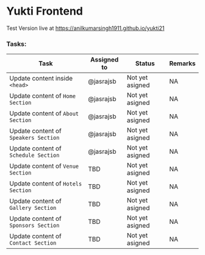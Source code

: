 # Yukti Frontend

Test Version live at https://anilkumarsingh1911.github.io/yukti21

### Tasks:

 Task | Assigned to | Status | Remarks
---- | ------------ |----- | ------
 Update content inside ```<head>``` | @jasrajsb | Not yet asigned | NA
 Update content of ```Home Section``` | @jasrajsb | Not yet asigned | NA
 Update content of ```About Section``` | @jasrajsb | Not yet asigned | NA
 Update content of ```Speakers Section``` | @jasrajsb | Not yet asigned | NA
 Update content of ```Schedule Section``` | @jasrajsb | Not yet asigned | NA
 Update content of ```Venue Section``` | TBD | Not yet asigned | NA
 Update content of ```Hotels Section``` | TBD | Not yet asigned | NA
 Update content of ```Gallery Section``` | TBD | Not yet asigned | NA
 Update content of ```Sponsors Section``` | TBD | Not yet asigned | NA
 Update content of ```Contact Section``` | TBD | Not yet asigned | NA
 

